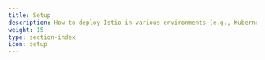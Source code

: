 ```yaml
---
title: Setup
description: How to deploy Istio in various environments (e.g., Kubernetes, Consul).
weight: 15
type: section-index
icon: setup
---
```

